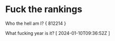 # Fuck the rankings

Who the hell am I?
{ 812214 }

What fucking year is it?
[ 2024-01-10T09:36:52Z ]
